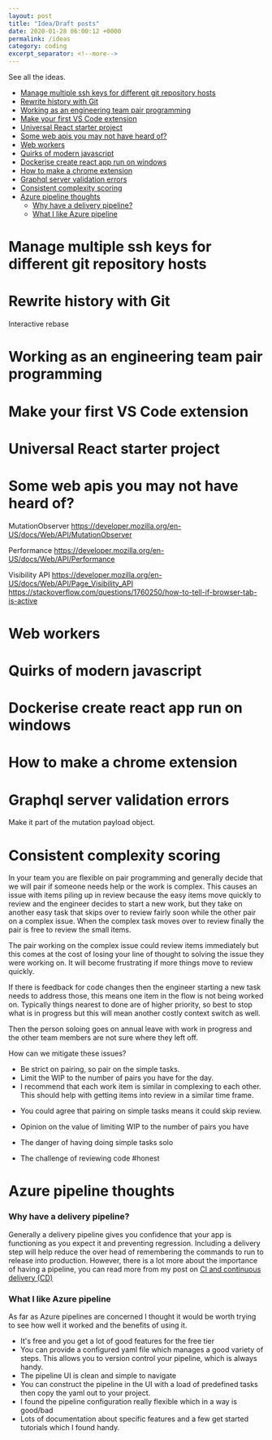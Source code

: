 ```yaml
---
layout: post
title: "Idea/Draft posts"
date: 2020-01-28 06:00:12 +0000
permalink: /ideas
category: coding
excerpt_separator: <!--more-->
---
```


See all the ideas.

<!--more-->

- [Manage multiple ssh keys for different git repository hosts](#manage-multiple-ssh-keys-for-different-git-repository-hosts)
- [Rewrite history with Git](#rewrite-history-with-git)
- [Working as an engineering team pair programming](#working-as-an-engineering-team-pair-programming)
- [Make your first VS Code extension](#make-your-first-vs-code-extension)
- [Universal React starter project](#universal-react-starter-project)
- [Some web apis you may not have heard of?](#some-web-apis-you-may-not-have-heard-of)
- [Web workers](#web-workers)
- [Quirks of modern javascript](#quirks-of-modern-javascript)
- [Dockerise create react app run on windows](#dockerise-create-react-app-run-on-windows)
- [How to make a chrome extension](#how-to-make-a-chrome-extension)
- [Graphql server validation errors](#graphql-server-validation-errors)
- [Consistent complexity scoring](#consistent-complexity-scoring)
- [Azure pipeline thoughts](#azure-pipeline-thoughts)
    - [Why have a delivery pipeline?](#why-have-a-delivery-pipeline)
    - [What I like Azure pipeline](#what-i-like-azure-pipeline)

# Manage multiple ssh keys for different git repository hosts

# Rewrite history with Git

Interactive rebase

# Working as an engineering team pair programming

# Make your first VS Code extension

# Universal React starter project

# Some web apis you may not have heard of?

MutationObserver https://developer.mozilla.org/en-US/docs/Web/API/MutationObserver

Performance https://developer.mozilla.org/en-US/docs/Web/API/Performance 

Visibility API https://developer.mozilla.org/en-US/docs/Web/API/Page_Visibility_API https://stackoverflow.com/questions/1760250/how-to-tell-if-browser-tab-is-active

# Web workers

# Quirks of modern javascript

# Dockerise create react app run on windows

# How to make a chrome extension 

# Graphql server validation errors

Make it part of the mutation payload object.

# Consistent complexity scoring

In your team you are flexible on pair programming and generally decide that we will pair if someone needs help or the work is complex. This causes an issue with items piling up in review because the easy items move quickly to review and the engineer decides to start a new work, but they take on another easy task that skips over to review fairly soon while the other pair on a complex issue. When the complex task moves over to review finally the pair is free to review the small items.

The pair working on the complex issue could review items immediately but this comes at the cost of losing your line of thought to solving the issue they were working on. It will become frustrating if more things move to review quickly.

If there is feedback for code changes then the engineer starting a new task needs to address those, this means one item in the flow is not being worked on. Typically things nearest to done are of higher priority, so best to stop what is in progress but this will mean another costly context switch as well.

Then the person soloing goes on annual leave with work in progress and the other team members are not sure where they left off.

How can we mitigate these issues?

- Be strict on pairing, so pair on the simple tasks.
- Limit the WIP to the number of pairs you have for the day.
- I recommend that each work item is similar in complexing to each other. This should help with getting items into review in a similar time frame.

* You could agree that pairing on simple tasks means it could skip review.

* Opinion on the value of limiting WIP to the number of pairs you have
* The danger of having doing simple tasks solo
* The challenge of reviewing code #honest

# Azure pipeline thoughts

### Why have a delivery pipeline?

Generally a delivery pipeline gives you confidence that your app is functioning as you expect it and preventing regression. Including a delivery step will help reduce the over head of remembering the commands to run to release into production. However, there is a lot more about the importance of having a pipeline, you can read more from my post on [CI and continuous delivery (CD)](/continuous-integration-delivery-deployment)

### What I like Azure pipeline

As far as Azure pipelines are concerned I thought it would be worth trying to see how well it worked and the benefits of using it.

- It's free and you get a lot of good features for the free tier
- You can provide a configured yaml file which manages a good variety of steps. This allows you to version control your pipeline, which is always handy.
- The pipeline UI is clean and simple to navigate
- You can construct the pipeline in the UI with a load of predefined tasks then copy the yaml out to your project.
- I found the pipeline configuration really flexible which in a way is good/bad
- Lots of documentation about specific features and a few get started tutorials which I found handy.
